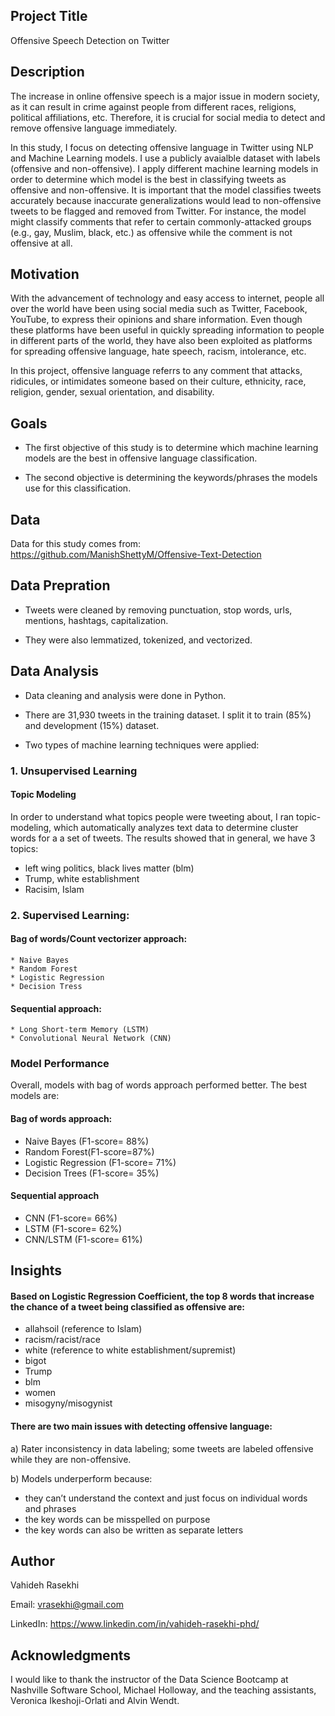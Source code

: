 ## Project Title 
Offensive Speech Detection on Twitter 


## Description
The increase in online offensive speech is a major issue in modern society, as it can result in crime against people from different races, religions, political affiliations, etc. Therefore, it is crucial for social media to detect and remove offensive language immediately.  

In this study, I focus on detecting offensive language in Twitter using NLP and Machine Learning models. I use a publicly avaialble dataset with labels (offensive and non-offensive). I apply different machine learning models in order to determine which model is the best in classifying tweets as offensive and non-offensive. It is important that the model classifies tweets accurately because inaccurate generalizations would lead to non-offensive tweets to be flagged and removed from Twitter. For instance, the model might classify comments that refer to certain commonly-attacked groups (e.g., gay, Muslim, black, etc.) as offensive while the comment is not offensive at all.


## Motivation
With the advancement of technology and easy access to internet, people all over the world have been using social media such as Twitter, Facebook, YouTube, to express their opinions and share information. Even though these platforms have been useful in quickly spreading information to people in different parts of the world, they have also been exploited as platforms for spreading offensive language, hate speech, racism, intolerance, etc. 

In this project, offensive language referrs to any comment that attacks, ridicules, or intimidates someone based on their culture, ethnicity, race, religion, gender, sexual orientation, and disability. 


## Goals
* The first objective of this study is to determine which machine learning models are the best in offensive language classification.

* The second objective is determining the keywords/phrases the models use for this classification.


## Data
Data for this study comes from:
https://github.com/ManishShettyM/Offensive-Text-Detection


## Data Prepration
* Tweets were cleaned by removing punctuation, stop words, urls, mentions, hashtags, capitalization.

* They were also lemmatized, tokenized, and vectorized. 


## Data Analysis
* Data cleaning and analysis were done in Python.

* There are 31,930 tweets in the training dataset. I split it to train (85%) and development (15%) dataset. 

* Two types of machine learning techniques were applied:

### 1. Unsupervised Learning
#### Topic Modeling 
In order to understand what topics people were tweeting about, I ran topic-modeling, which automatically analyzes text data to determine cluster words for a a set of tweets. The results showed that in general, we have 3 topics: 
* left wing politics, black lives matter (blm)
* Trump, white establishment
* Racisim, Islam

### 2. Supervised Learning:
#### Bag of words/Count vectorizer approach:
    * Naive Bayes
    * Random Forest
    * Logistic Regression
    * Decision Tress
     
#### Sequential approach:
    * Long Short-term Memory (LSTM)
    * Convolutional Neural Network (CNN)

### Model Performance 
Overall, models with bag of words approach performed better. The best models are:

#### Bag of words approach: 
* Naive Bayes (F1-score= 88%)
* Random Forest(F1-score=87%)
* Logistic Regression (F1-score= 71%)
* Decision Trees (F1-score= 35%)


#### Sequential approach
* CNN (F1-score= 66%)
* LSTM (F1-score= 62%)
* CNN/LSTM (F1-score= 61%)

## Insights
#### Based on Logistic Regression Coefficient, the top 8 words that increase the chance of a tweet being classified as offensive are:
* allahsoil (reference to Islam) 
* racism/racist/race 
* white (reference to white establishment/supremist)
* bigot
* Trump 
* blm 
* women 
* misogyny/misogynist

#### There are two main issues with detecting offensive language: 

  a) Rater inconsistency in data labeling; some tweets are labeled offensive while they are non-offensive. 

  b) Models underperform because:
  * they can’t understand the context and just focus on individual words and phrases 
  * the key words can be misspelled on purpose
  * the key words can also be written as separate letters


## Author
Vahideh Rasekhi

Email: vrasekhi@gmail.com

LinkedIn: https://www.linkedin.com/in/vahideh-rasekhi-phd/


## Acknowledgments
I would like to thank the instructor of the Data Science Bootcamp at Nashville Software School, Michael Holloway, and the teaching assistants, Veronica Ikeshoji-Orlati and Alvin Wendt. 



